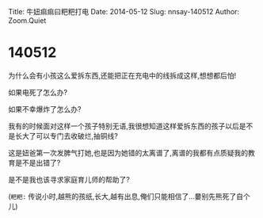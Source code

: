 Title: 牛妞痲痲曰粑粑打电
Date: 2014-05-12
Slug: nnsay-140512
Author: Zoom.Quiet


# 140512

为什么会有小孩这么爱拆东西,还能把正在充电中的线拆成这样,想想都后怕!

如果电死了怎么办?

如果不幸爆炸了怎么办?

我有的时候面对这样一个孩子特别无语,我很想知道这样爱拆东西的孩子以后是不是长大了可以专门去收破烂,抽铜线?

这是妞爸第一次发脾气打她,也是因为她错的太离谱了,离谱的我都有点质疑我的教育是不是出错了?

是不是我也该寻求家庭育儿师的帮助了?

(`粑粑:` 传说小时,越熊的孩纸,长大,越有出息,俺们只能相信了...嘦别先熊死了自个儿)
